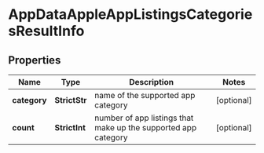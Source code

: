 # AppDataAppleAppListingsCategoriesResultInfo


## Properties

| Name | Type | Description | Notes |
|------------ | ------------- | ------------- | -------------|
**category** | **StrictStr** | name of the supported app category |[optional]|
**count** | **StrictInt** | number of app listings that make up the supported app category |[optional]|